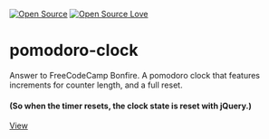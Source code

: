 [![Open Source](https://cdn.jsdelivr.net/npm/docspen@18.0.2/imgs/open-source.svg)](https://github.com/DocsPen/Platform)
[![Open Source Love](https://badges.frapsoft.com/os/mit/mit.svg?v=102)](https://github.com/ellerbrock/open-source-badge/)


# pomodoro-clock
Answer to FreeCodeCamp Bonfire.
A pomodoro clock that features increments for counter length, and a full reset.
#### (So when the timer resets, the clock state is reset with jQuery.)

[View](https://rawgit.com/sambgordon/pomodoro-clock/master/index.html)

